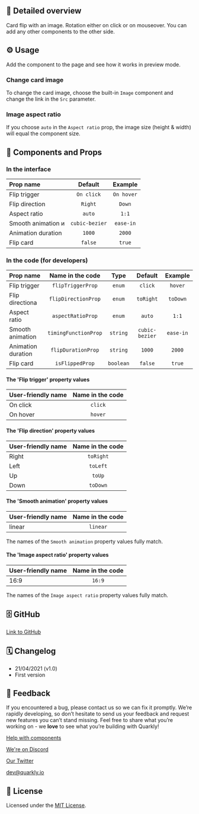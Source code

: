 ## 📖 Detailed overview

Card flip with an image. Rotation either on click or on mouseover. You can add any other components to the other side.

## ⚙️ Usage

Add the component to the page and see how it works in preview mode.

### Change card image

To change the card image, choose the built-in `Image` component and change the link in the `Src` parameter.

### Image aspect ratio

If you choose `auto` in the `Aspect ratio` prop, the image size (height & width) will equal the component size.

## 🧩 Components and Props

### In the interface

| Prop name          |    Default     |  Example   |
| :----------------- | :------------: | :--------: |
| Flip trigger       |   `On click`   | `On hover` |
| Flip direction     |    `Right`     |   `Down`   |
| Aspect ratio       |     `auto`     |   `1:1`    |
| Smooth animation и | `cubic-bezier` | `ease-in`  |
| Animation duration |     `1000`     |   `2000`   |
| Flip card          |    `false`     |   `true`   |

### In the code (for developers)

| Prop name          |   Name in the code   |   Type    |    Default     |  Example  |
| :----------------- | :------------------: | :-------: | :------------: | :-------: |
| Flip trigger       |  `flipTriggerProp`   |  `enum`   |    `click`     |  `hover`  |
| Flip directionа    | `flipDirectionProp`  |  `enum`   |   `toRight`    | `toDown`  |
| Aspect ratio       |  `aspectRatioProp`   |  `enum`   |     `auto`     |   `1:1`   |
| Smooth animation   | `timingFunctionProp` | `string`  | `cubic-bezier` | `ease-in` |
| Animation duration |  `flipDurationProp`  | `string`  |     `1000`     |  `2000`   |
| Flip card          |   `isFlippedProp`    | `boolean` |    `false`     |  `true`   |

#### The 'Flip trigger' property values

| User-friendly name | Name in the code |
| :----------------- | :--------------: |
| On click           |     `click`      |
| On hover           |     `hover`      |

#### The 'Flip direction' property values

| User-friendly name | Name in the code |
| :----------------- | :--------------: |
| Right              |    `toRight`     |
| Left               |     `toLeft`     |
| Up                 |      `toUp`      |
| Down               |     `toDown`     |

#### The 'Smooth animation' property values

| User-friendly name | Name in the code |
| :----------------- | :--------------: |
| linear             |     `linear`     |

The names of the `Smooth animation` property values fully match.

#### The 'Image aspect ratio' property values

| User-friendly name | Name in the code |
| :----------------- | :--------------: |
| 16:9               |      `16:9`      |

The names of the `Image aspect ratio` property values fully match.

## 🗄 GitHub

[Link to GitHub](https://github.com/quarkly/community-kit/tree/master/src/CardFlip)

## 🗓 Changelog

-   21/04/2021 (v1.0)
-   First version

## 📮 Feedback

If you encountered a bug, please contact us so we can fix it promptly. We’re rapidly developing, so don’t hesitate to send us your feedback and request new features you can’t stand missing. Feel free to share what you’re working on - we **love** to see what you’re building with Quarkly!

[Help with components](https://community.quarkly.io/c/requests/11)

[We're on Discord](https://discord.gg/SuF9vCMJGW)

[Our Twitter](https://twitter.com/quarklyapp)

[dev@quarkly.io](mailto:dev@quarkly.io)

## 📝 License

Licensed under the [MIT License](https://raw.githubusercontent.com/quarkly/community-kit/master/LICENSE).
